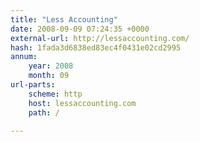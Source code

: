 ```yaml
---
title: "Less Accounting"
date: 2008-09-09 07:24:35 +0000
external-url: http://lessaccounting.com/
hash: 1fada3d6838ed83ec4f0431e02cd2995
annum:
    year: 2008
    month: 09
url-parts:
    scheme: http
    host: lessaccounting.com
    path: /

---
```



